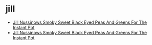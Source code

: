 # jill

 * [Jill Nussinows Smoky Sweet Black Eyed Peas And Greens For The Instant Pot](../../index/j/jill-nussinows-smoky-sweet-black-eyed-peas-and-greens-for-the-instant-pot.json)
 * [Jill Nussinows Smoky Sweet Black Eyed Peas And Greens For The Instant Pot](../../index/j/jill-nussinows-smoky-sweet-black-eyed-peas-and-greens-for-the-instant-pot.json)
